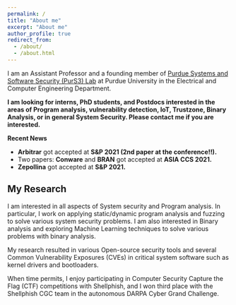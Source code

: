 ```yaml
---
permalink: /
title: "About me"
excerpt: "About me"
author_profile: true
redirect_from: 
  - /about/
  - /about.html
---
```


I am an Assistant Professor and a founding member of [Purdue Systems and Software Security (PurS3) Lab](https://purs3lab.github.io/) at Purdue University in the Electrical and Computer Engineering Department.

__I am looking for interns, PhD students, and Postdocs interested in the areas of Program analysis, vulnerability detection, IoT, Trustzone, Binary Analysis, or in general System Security. Please contact me if you are interested.__

**Recent News**

* __Arbitrar__ got accepted at __S&P 2021 (2nd paper at the conference!!).__
* Two papers: __Conware__ and __BRAN__ got accepted at __ASIA CCS 2021.__
* __Zepollina__ got accepted at __S&P 2021.__

My Research
------
I am interested in all aspects of System security and Program analysis. In particular, I work on applying static/dynamic program analysis and fuzzing to solve various system security problems.
I am also interested in Binary analysis and exploring Machine Learning techniques
to solve various problems with binary analysis.

My research resulted in various Open-source security tools and several Common Vulnerability Exposures (CVEs) in critical system software such as kernel drivers and bootloaders.

When time permits, I enjoy participating in Computer Security Capture the Flag (CTF) competitions with Shellphish, and I won third place with the Shellphish CGC team in the autonomous DARPA Cyber Grand Challenge.


